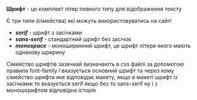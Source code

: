 **Шрифт** - це комплект літер певного типу для відображення тексту

Є три типи (сімейства) які можуть використовуватись на сайті

- ***serif*** - шрифт з засічками
- ***sans-serif*** - стандартний шрифт без засічок
- ***monospace*** - моноширинний шрифт, це шрифт літери якого мають однакову шририну

Сімейство шрифтів зазвчиай визначають в css файлі за допомогою правила font-family і вказується основний шрифт та через кому сімейство шрифта яке відповідає макету, якщо в макеті шрифт із засічками то вказується serif якщо без то sans-serif ну і з моношорифтом відповідна історія


